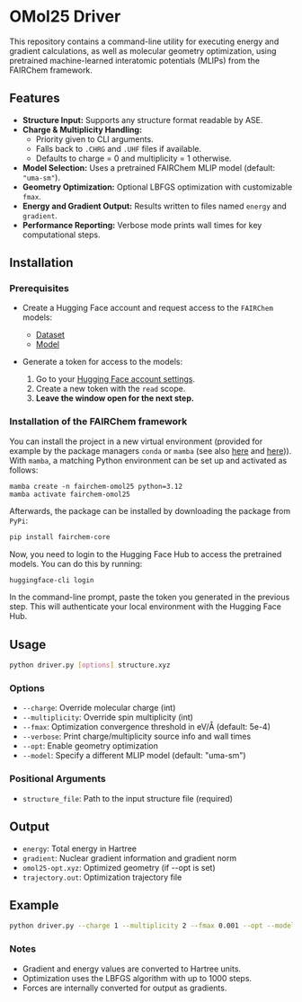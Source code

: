 # OMol25 Driver

This repository contains a command-line utility for executing energy and gradient calculations, as well as molecular geometry optimization, using pretrained machine-learned interatomic potentials (MLIPs) from the FAIRChem framework.

## Features

- **Structure Input:** Supports any structure format readable by ASE.
- **Charge & Multiplicity Handling:**
  - Priority given to CLI arguments.
  - Falls back to `.CHRG` and `.UHF` files if available.
  - Defaults to charge = 0 and multiplicity = 1 otherwise.
- **Model Selection:** Uses a pretrained FAIRChem MLIP model (default: `"uma-sm"`).
- **Geometry Optimization:** Optional LBFGS optimization with customizable `fmax`.
- **Energy and Gradient Output:** Results written to files named `energy` and `gradient`.
- **Performance Reporting:** Verbose mode prints wall times for key computational steps.

## Installation

### Prerequisites

- Create a Hugging Face account and request access to the `FAIRChem` models:
  - [Dataset](https://huggingface.co/facebook/OMol25)
  - [Model](https://huggingface.co/facebook/UMA)

- Generate a token for access to the models:
  1. Go to your [Hugging Face account settings](https://huggingface.co/settings/tokens).
  2. Create a new token with the `read` scope.
  3. **Leave the window open for the next step.**

### Installation of the FAIRChem framework

You can install the project in a new virtual environment (provided for example by the package managers `conda` or `mamba` (see also [here](https://github.com/conda-forge/miniforge) and [here](https://conda.io/projects/conda/en/latest/user-guide/getting-started.html))).
With `mamba`, a matching Python environment can be set up and activated as follows:

```
mamba create -n fairchem-omol25 python=3.12
mamba activate fairchem-omol25
```

Afterwards, the package can be installed by downloading the package from `PyPi`:

```bash
pip install fairchem-core
```

Now, you need to login to the Hugging Face Hub to access the pretrained models. You can do this by running:

```bash
huggingface-cli login
```

In the command-line prompt, paste the token you generated in the previous step. This will authenticate your local environment with the Hugging Face Hub.

## Usage

```bash
python driver.py [options] structure.xyz
```

### Options

- `--charge`: Override molecular charge (int)
- `--multiplicity`: Override spin multiplicity (int)
- `--fmax`: Optimization convergence threshold in eV/Å (default: 5e-4)
- `--verbose`: Print charge/multiplicity source info and wall times
- `--opt`: Enable geometry optimization
- `--model`: Specify a different MLIP model (default: "uma-sm")

### Positional Arguments

- `structure_file`: Path to the input structure file (required)

## Output

- `energy`: Total energy in Hartree
- `gradient`: Nuclear gradient information and gradient norm
- `omol25-opt.xyz`: Optimized geometry (if --opt is set)
- `trajectory.out`: Optimization trajectory file

## Example

```bash
python driver.py --charge 1 --multiplicity 2 --fmax 0.001 --opt --model uma-sm struc.xyz
```

### Notes

- Gradient and energy values are converted to Hartree units.
- Optimization uses the LBFGS algorithm with up to 1000 steps.
- Forces are internally converted for output as gradients.
